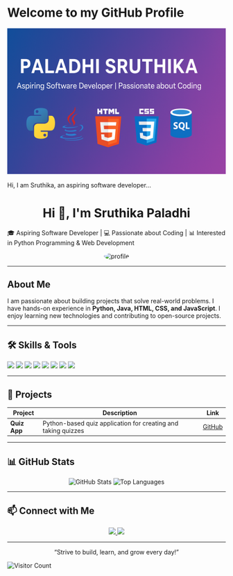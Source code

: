 # Welcome to my GitHub Profile

![Banner](./banner.png)

Hi, I am Sruthika, an aspiring software developer...

<!-- Header -->
<h1 align="center">Hi 👋, I'm Sruthika Paladhi </h1>
🎓 Aspiring Software Developer | 💻 Passionate about Coding | 📊 Interested in Python Programming & Web Development  

<!-- Profile Image -->
<p align="center">
  <img src="https://avatars.githubusercontent.com/u/YOUR_GITHUB_ID?v=4" alt="profile" width="150" style="border-radius:50%;">
</p>

---

<!-- About Me -->
## About Me
I am passionate about building projects that solve real-world problems. I have hands-on experience in **Python, Java, HTML, CSS, and JavaScript**. I enjoy learning new technologies and contributing to open-source projects.

---

<!-- Skills / Tech Stack -->
## 🛠 Skills & Tools
<p align="left">
  <img src="https://img.shields.io/badge/Python-3776AB?style=for-the-badge&logo=python&logoColor=white" />
  <img src="https://img.shields.io/badge/Java-007396?style=for-the-badge&logo=java&logoColor=white" />
  <img src="https://img.shields.io/badge/HTML-E34F26?style=for-the-badge&logo=html5&logoColor=white" />
  <img src="https://img.shields.io/badge/CSS-1572B6?style=for-the-badge&logo=css3&logoColor=white" />
  <img src="https://img.shields.io/badge/JavaScript-F7DF1E?style=for-the-badge&logo=javascript&logoColor=black" />
  <img src="https://img.shields.io/badge/SQL-003B57?style=for-the-badge&logo=mysql&logoColor=white" />
  <img src="https://img.shields.io/badge/Git-F05032?style=for-the-badge&logo=git&logoColor=white" />
  <img src="https://img.shields.io/badge/GitHub-181717?style=for-the-badge&logo=github&logoColor=white" />
</p>

---

<!-- Projects -->
## 🚀 Projects
| Project | Description | Link |
|---------|-------------|------|
| **Quiz App** | Python-based quiz application for creating and taking quizzes | [GitHub](https://github.com/sruthika2811/QuizApp.git) |

---

<!-- GitHub Stats -->
## 📊 GitHub Stats
<p align="center">
  <img src="https://github-readme-stats.vercel.app/api?username=sruthika2811&show_icons=true&theme=radical" alt="GitHub Stats" />
  <img src="https://github-readme-stats.vercel.app/api/top-langs/?username=sruthika2811&layout=compact&theme=radical" alt="Top Languages" />
</p>

---

<!-- Contact -->
## 📫 Connect with Me
<p align="center">
  <a href="https://www.linkedin.com/in/sruthika-paladhi" target="_blank">
    <img src="https://img.shields.io/badge/LinkedIn-0077B5?style=for-the-badge&logo=linkedin&logoColor=white" />
  </a>
  <a href="mailto:sruthikapaladhi28@gmail.com">
    <img src="https://img.shields.io/badge/Email-D14836?style=for-the-badge&logo=gmail&logoColor=white" />
  </a>
</p>

---

<p align="center">“Strive to build, learn, and grow every day!”</p>

![Visitor Count](https://komarev.com/ghpvc/?username=sruthika2811&color=blue)

